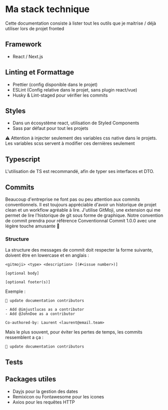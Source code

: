# Ma stack technique

Cette documentation consiste à lister tout les outils que je maitrise / déjà utiliser lors de projet fronted

## Framework

- React / Next.js

## Linting et Formattage

- Prettier (config disponible dans le projet)
- ESLint (Config relative dans le projet, sans plugin react/vue)
- Husky & Lint-staged pour vérifier les commits

## Styles

- Dans un écosystème react, utilisation de Styled Components
- Sass par défaut pour tout les projets

⚠️ Attention à injecter seulement des variables css native dans le projets. Les variables scss servent à modifier ces dernières seulement

## Typescript

L'utilisation de TS est recommandé, afin de typer ses interfaces et DTO.

## Commits

Beaucoup d'entreprise ne font pas ou peu attention aux commits conventionnels. Il est toujours appréciable d'avoir un historique de projet clean et un workflow agréable à lire.
J'utilise GitMoji, une extension qui me permet de lire l'historique de git sous forme de graphique.
Notre convention de commit prendra pour référence Conventionnal Commit 1.0.0 avec une légère touche amusante 🤩

### Structure

La structure des messages de commit doit respecter la forme suivante, doivent être en lowercase et en anglais :

```
<gitmoji> <type> <description> [(#<issue number>)]

[optional body]

[optional footer(s)]
```

Exemple :

```
📝 update documentation contributors

- Add @imjustlucas as a contributor
- Add @JohnDoe as a contributor

Co-authored-by: Laurent <laurent@email.team>
```

Mais le plus souvent, pour éviter les pertes de temps, les commits ressemblent a ça :

```
📝 update documentation contributors
```

## Tests

## Packages utiles

- Dayjs pour la gestion des dates
- Remixicon ou Fontawesome pour les icones
- Axios pour les requêtes HTTP
